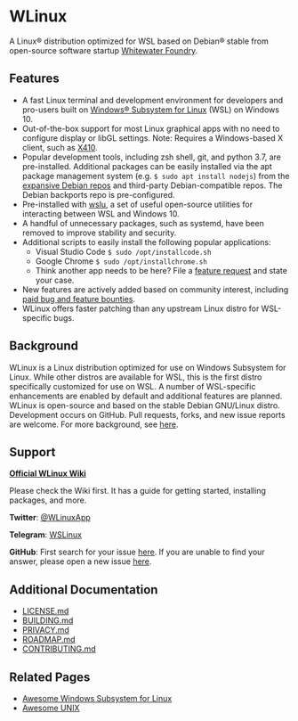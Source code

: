 # WLinux

A Linux® distribution optimized for WSL based on Debian® stable from open-source software startup [Whitewater Foundry](https://whitewaterfoundry.com
).

## Features

- A fast Linux terminal and development environment for developers and pro-users built on [Windows® Subsystem for Linux](https://github.com/sirredbeard/Awesome-WSL) (WSL) on Windows 10.
- Out-of-the-box support for most Linux graphical apps with no need to configure display or libGL settings. Note: Requires a Windows-based X client, such as [X410](http://afflnk.microsoft.com/c/1291904/459838/7593?prodsku=9NLP712ZMN9Q&u=https%3A%2F%2Fwww.microsoft.com%2Fen-us%2Fstore%2Fp%2Fx410%2F9NLP712ZMN9Q).
- Popular development tools, including zsh shell, git, and python 3.7, are pre-installed. Additional packages can be easily installed via the apt package management system (e.g. `$ sudo apt install nodejs`) from the [expansive Debian repos](https://packages.debian.org/stable/) and third-party Debian-compatible repos. The Debian backports repo is pre-configured.
- Pre-installed with [wslu](https://github.com/patrick330602/wslu), a set of useful open-source utilities for interacting between WSL and Windows 10.
- A handful of unnecessary packages, such as systemd, have been removed to improve stability and security.
- Additional scripts to easily install the following popular applications:
    - Visual Studio Code `$ sudo /opt/installcode.sh`
    - Google Chrome `$ sudo /opt/installchrome.sh`
    - Think another app needs to be here? File a [feature request](https://github.com/WhitewaterFoundry/WLinux/issues/new/choose) and state your case.
- New features are actively added based on community interest, including [paid bug and feature bounties](https://github.com/WhitewaterFoundry/WLinux/issues?q=is%3Aissue+is%3Aopen+label%3ABounty).
- WLinux offers faster patching than any upstream Linux distro for WSL-specific bugs.
    
## Background

WLinux is a Linux distribution optimized for use on Windows Subsystem for Linux. While other distros are available for WSL, this is the first distro specifically customized for use on WSL. A number of WSL-specific enhancements are enabled by default and additional features are planned. WLinux is open-source and based on the stable Debian GNU/Linux distro. Development occurs on GitHub. Pull requests, forks, and new issue reports are welcome. For more background, see [here](https://whitewaterfoundry.com/). 

## Support

**[Official WLinux Wiki](https://github.com/WhitewaterFoundry/WLinux/wiki)**

Please check the Wiki first. It has a guide for getting started, installing packages, and more.

**Twitter**: [@WLinuxApp](https://twitter.com/WLinuxApp)

**Telegram**: [WSLinux](https://t.me/wslinux)

**GitHub**: First search for your issue [here](https://github.com/sirredbeard/WLinux/issues). If you are unable to find your answer, please open a new issue [here](https://github.com/sirredbeard/WLinux/issues/new).

## Additional Documentation

- [LICENSE.md](https://github.com/sirredbeard/WLinux/blob/master/LICENSE.md)
- [BUILDING.md](https://github.com/WhitewaterFoundry/WLinux/blob/master/BUILDING.md)
- [PRIVACY.md](https://github.com/WhitewaterFoundry/WLinux/blob/master/PRIVACY.md)
- [ROADMAP.md](https://github.com/WhitewaterFoundry/WLinux/blob/master/ROADMAP.md)
- [CONTRIBUTING.md](https://github.com/WhitewaterFoundry/WLinux/blob/master/CONTRIBUTING.md)

## Related Pages

- [Awesome Windows Subsystem for Linux](https://github.com/sirredbeard/Awesome-WSL)
- [Awesome UNIX](https://github.com/sirredbeard/Awesome-UNIX)
